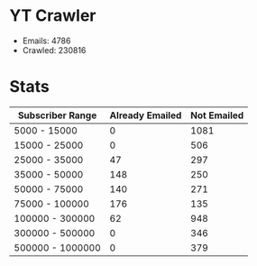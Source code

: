 # YT Crawler
- Emails: 4786
- Crawled: 230816

# Stats
| Subscriber Range  | Already Emailed | Not Emailed |
|-------|-------|-------|
| 5000 - 15000 | 0 | 1081 |
| 15000 - 25000 | 0 | 506 |
| 25000 - 35000 | 47 | 297 |
| 35000 - 50000 | 148 | 250 |
| 50000 - 75000 | 140 | 271 |
| 75000 - 100000 | 176 | 135 |
| 100000 - 300000 | 62 | 948 |
| 300000 - 500000 | 0 | 346 |
| 500000 - 1000000 | 0 | 379 |

